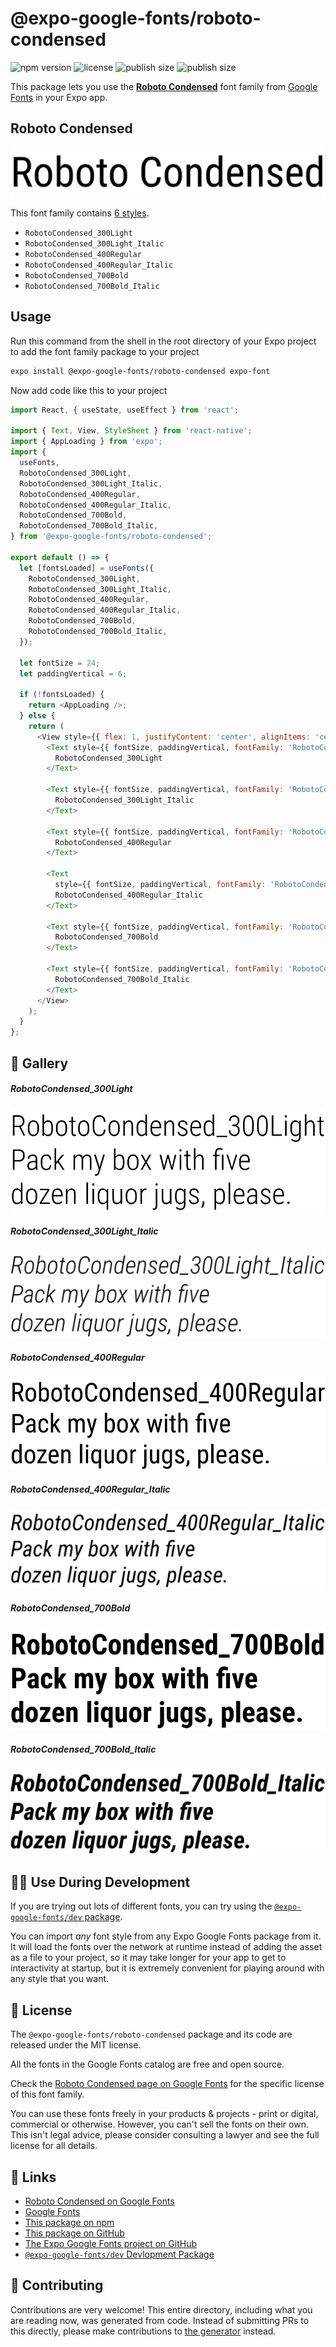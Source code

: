 # @expo-google-fonts/roboto-condensed

![npm version](https://flat.badgen.net/npm/v/@expo-google-fonts/roboto-condensed)
![license](https://flat.badgen.net/github/license/expo/google-fonts)
![publish size](https://flat.badgen.net/packagephobia/install/@expo-google-fonts/roboto-condensed)
![publish size](https://flat.badgen.net/packagephobia/publish/@expo-google-fonts/roboto-condensed)

This package lets you use the [**Roboto Condensed**](https://fonts.google.com/specimen/Roboto+Condensed) font family from [Google Fonts](https://fonts.google.com/) in your Expo app.

## Roboto Condensed

![Roboto Condensed](./font-family.png)

This font family contains [6 styles](#-gallery).

- `RobotoCondensed_300Light`
- `RobotoCondensed_300Light_Italic`
- `RobotoCondensed_400Regular`
- `RobotoCondensed_400Regular_Italic`
- `RobotoCondensed_700Bold`
- `RobotoCondensed_700Bold_Italic`

## Usage

Run this command from the shell in the root directory of your Expo project to add the font family package to your project
```sh
expo install @expo-google-fonts/roboto-condensed expo-font
```

Now add code like this to your project
```js
import React, { useState, useEffect } from 'react';

import { Text, View, StyleSheet } from 'react-native';
import { AppLoading } from 'expo';
import {
  useFonts,
  RobotoCondensed_300Light,
  RobotoCondensed_300Light_Italic,
  RobotoCondensed_400Regular,
  RobotoCondensed_400Regular_Italic,
  RobotoCondensed_700Bold,
  RobotoCondensed_700Bold_Italic,
} from '@expo-google-fonts/roboto-condensed';

export default () => {
  let [fontsLoaded] = useFonts({
    RobotoCondensed_300Light,
    RobotoCondensed_300Light_Italic,
    RobotoCondensed_400Regular,
    RobotoCondensed_400Regular_Italic,
    RobotoCondensed_700Bold,
    RobotoCondensed_700Bold_Italic,
  });

  let fontSize = 24;
  let paddingVertical = 6;

  if (!fontsLoaded) {
    return <AppLoading />;
  } else {
    return (
      <View style={{ flex: 1, justifyContent: 'center', alignItems: 'center' }}>
        <Text style={{ fontSize, paddingVertical, fontFamily: 'RobotoCondensed_300Light' }}>
          RobotoCondensed_300Light
        </Text>

        <Text style={{ fontSize, paddingVertical, fontFamily: 'RobotoCondensed_300Light_Italic' }}>
          RobotoCondensed_300Light_Italic
        </Text>

        <Text style={{ fontSize, paddingVertical, fontFamily: 'RobotoCondensed_400Regular' }}>
          RobotoCondensed_400Regular
        </Text>

        <Text
          style={{ fontSize, paddingVertical, fontFamily: 'RobotoCondensed_400Regular_Italic' }}>
          RobotoCondensed_400Regular_Italic
        </Text>

        <Text style={{ fontSize, paddingVertical, fontFamily: 'RobotoCondensed_700Bold' }}>
          RobotoCondensed_700Bold
        </Text>

        <Text style={{ fontSize, paddingVertical, fontFamily: 'RobotoCondensed_700Bold_Italic' }}>
          RobotoCondensed_700Bold_Italic
        </Text>
      </View>
    );
  }
};

```

## 🔡 Gallery

##### RobotoCondensed_300Light
![RobotoCondensed_300Light](./RobotoCondensed_300Light.ttf.png)

##### RobotoCondensed_300Light_Italic
![RobotoCondensed_300Light_Italic](./RobotoCondensed_300Light_Italic.ttf.png)

##### RobotoCondensed_400Regular
![RobotoCondensed_400Regular](./RobotoCondensed_400Regular.ttf.png)

##### RobotoCondensed_400Regular_Italic
![RobotoCondensed_400Regular_Italic](./RobotoCondensed_400Regular_Italic.ttf.png)

##### RobotoCondensed_700Bold
![RobotoCondensed_700Bold](./RobotoCondensed_700Bold.ttf.png)

##### RobotoCondensed_700Bold_Italic
![RobotoCondensed_700Bold_Italic](./RobotoCondensed_700Bold_Italic.ttf.png)


## 👩‍💻 Use During Development

If you are trying out lots of different fonts, you can try using the [`@expo-google-fonts/dev` package](https://github.com/expo/google-fonts/tree/master/font-packages/dev#readme).

You can import *any* font style from any Expo Google Fonts package from it. It will load the fonts
over the network at runtime instead of adding the asset as a file to your project, so it may take longer
for your app to get to interactivity at startup, but it is extremely convenient
for playing around with any style that you want.

## 📖 License

The `@expo-google-fonts/roboto-condensed` package and its code are released under the MIT license.

All the fonts in the Google Fonts catalog are free and open source.

Check the [Roboto Condensed page on Google Fonts](https://fonts.google.com/specimen/Roboto+Condensed) for the specific license of this font family.

You can use these fonts freely in your products & projects - print or digital, commercial or otherwise. However, you can't sell the fonts on their own. This isn't legal advice, please consider consulting a lawyer and see the full license for all details.

## 🔗 Links

- [Roboto Condensed on Google Fonts](https://fonts.google.com/specimen/Roboto+Condensed)
- [Google Fonts](https://fonts.google.com/)
- [This package on npm](https://www.npmjs.com/package/@expo-google-fonts/roboto-condensed)
- [This package on GitHub](https://github.com/expo/google-fonts/tree/master/font-packages/roboto-condensed)
- [The Expo Google Fonts project on GitHub](https://github.com/expo/google-fonts)
- [`@expo-google-fonts/dev` Devlopment Package](https://github.com/expo/google-fonts/tree/master/font-packages/dev)

## 🤝 Contributing

Contributions are very welcome! This entire directory, including what you are reading now, was generated from code. Instead of submitting PRs to this directly, please make contributions to [the generator](https://github.com/expo/google-fonts/tree/master/packages/generator) instead.
